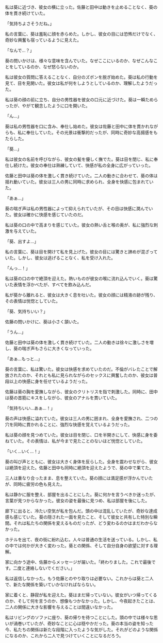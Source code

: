 私は葵に近づき、彼女の横に立った。佐藤と田中は動きを止めることなく、葵の体を貫き続けていた。

「気持ちよさそうだね。」

私の言葉に、葵は羞恥に顔を赤らめた。しかし、彼女の目には恐怖だけでなく、奇妙な興奮も宿っているように見えた。

「なんで…？」

葵の問いかけは、様々な意味を含んでいた。なぜここにいるのか、なぜこんなことをしているのか、なぜ怒らないのか。

私は彼女の質問に答えることなく、自分のズボンを脱ぎ始めた。葵は私の行動を見て、目を見開いた。彼女は私が何をしようとしているのか、理解したようだった。

私は葵の顔の前に立ち、自分の男性器を彼女の口元に近づけた。葵は一瞬ためらったが、やがて観念したように口を開いた。

「ん…」

葵は私の男性器を口に含み、奉仕し始めた。彼女は佐藤と田中に体を貫かれながらも、私に奉仕していた。その光景は衝撃的だったが、同時に奇妙な高揚感をもたらした。

「葵…」

私は彼女の名前を呼びながら、彼女の髪を優しく撫でた。葵は目を閉じ、私に奉仕し続けた。彼女の奉仕は熟練していて、快感が私の全身に広がっていった。

佐藤と田中は葵の体を激しく貫き続けていた。二人の動きに合わせて、葵の体は揺れ動いていた。彼女は三人の男に同時に求められ、全身を快感に包まれていた。

「あぁ…」

葵の喘ぎ声は私の男性器によって抑えられていたが、その目は快感に潤んでいた。彼女は確かに快感を感じていたのだ。

私は葵の口の中で高まりを感じていた。彼女の熱い舌と喉の奥が、私に強烈な刺激を与えていた。

「葵、出すよ…」

私の言葉に、葵は目を開けて私を見上げた。彼女の目には驚きと諦めが混ざっていた。しかし、彼女は逃げることなく、私を受け入れた。

「んっ…！」

私は葵の口の中で絶頂を迎えた。熱いものが彼女の喉に流れ込んでいく。葵は驚いた表情を浮かべたが、すべてを飲み込んだ。

私が葵から離れると、彼女は大きく息を吐いた。彼女の顔には精液の跡が残り、その表情は恍惚としていた。

「葵、気持ちいい？」

佐藤の問いかけに、葵は小さく頷いた。

「うん…」

佐藤と田中は葵の体を激しく貫き続けていた。二人の動きは徐々に激しさを増し、葵の喘ぎ声もさらに大きくなっていった。

「あぁ…もっと…」

葵の言葉に、私は驚いた。彼女は快感を求めていたのだ。不倫がバレたことで解放されたのか、それとも私に見られながらのセックスに興奮したのか、彼女は普段以上の快感に身を任せているようだった。

佐藤は葵の胸を愛撫しながら、彼女のクリトリスを指で刺激した。同時に、田中は葵の首筋にキスをしながら、彼女のアナルを貫いていた。

「気持ちいい…あぁ…！」

葵の声は快感に溢れていた。彼女は三人の男に囲まれ、全身を愛撫され、二つの穴を同時に貫かれることに、強烈な快感を覚えているようだった。

私は葵の顔を見つめていた。彼女は目を閉じ、口を半開きにして、快感に身を委ねていた。その表情は、私が今まで見たことのないほど恍惚としていた。

「いく…いく…！」

葵の叫び声とともに、彼女は大きく身体を反らした。全身を震わせながら、彼女は絶頂を迎えた。佐藤と田中も同時に絶頂を迎えたようで、葵の中で果てた。

三人は重なり合ったまま、息を整えていた。葵の顔には満足感が浮かんでいたが、同時に疲労の色も見えた。

私は静かに服を整え、部屋を出ることにした。葵に何かを言うべきか迷ったが、言葉が見つからなかった。彼女の姿を最後に見つめ、私は部屋を後にした。

廊下に出ると、冷たい空気が私を包んだ。頭の中は混乱していたが、奇妙な達成感も感じていた。葵の隠された一面を見たこと、そして彼女と共有した特別な瞬間。それは私たちの関係を変えるものだったが、どう変わるのかはまだわからなかった。

ホテルを出て、夜の街に紛れ込む。人々は普通の生活を送っている。しかし、私の中では何かが大きく変わった。葵との関係、そして自分自身の欲望に対する理解。

家に向かう途中、佐藤からメッセージが届いた。「終わりました。これで最後です。二度と連絡しないでください。」

私は返信しなかった。もう佐藤とのやり取りは必要ない。これからは葵と二人で、新たな関係を築いていかなければならない。

家に着くと、静寂が私を迎えた。葵はまだ帰っていない。彼女がいつ帰ってくるのか、そして何を言うのか、想像もつかなかった。しかし、今夜起きたことは、二人の関係に大きな影響を与えることは間違いなかった。

私はリビングのソファに座り、葵の帰りを待つことにした。頭の中では様々な思いが渦巻いていたが、奇妙なことに心は穏やかだった。葵の本当の姿を知った今、私たちの関係は新たな段階に入ったような気がした。それがどのような関係になるのか、これから二人で見つけていくことになるだろう。